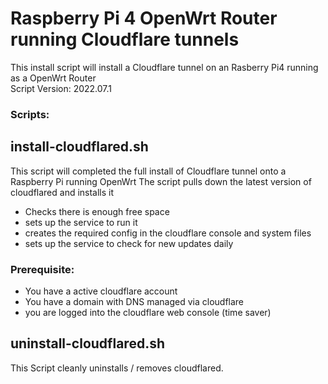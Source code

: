 # Raspberry Pi 4 OpenWrt Router running Cloudflare tunnels

This install script will install a Cloudflare tunnel on an Rasberry Pi4 running as a OpenWrt Router\
Script Version: 2022.07.1

### Scripts:



## install-cloudflared.sh
This script will completed the full install of Cloudflare tunnel onto a Raspberry Pi running OpenWrt
The script pulls down the latest version of cloudflared and installs it
- Checks there is enough free space
- sets up the service to run it 
- creates the required config in the cloudflare console and  system files
- sets up the service to check for new updates daily

### Prerequisite:
- You have a active cloudflare account
- You have a domain with DNS managed via cloudflare
- you are logged into the cloudflare web console (time saver)


## uninstall-cloudflared.sh
This Script cleanly uninstalls / removes cloudflared.




